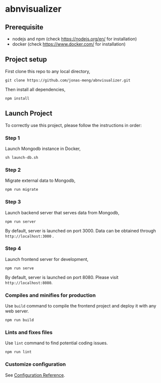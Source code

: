 # abnvisualizer

## Prerequisite
- nodejs and npm (check https://nodejs.org/en/ for installation)
- docker (check https://www.docker.com/ for installation)

## Project setup
First clone this repo to any local directory,
```
git clone https://github.com/jonas-meng/abnvisualizer.git
```

Then install all dependencies,
```
npm install
```

## Launch Project
To correctly use this project, please follow the instructions in order:

### Step 1
Launch Mongodb instance in Docker,
```
sh launch-db.sh
```

### Step 2
Migrate external data to Mongodb,
```
npm run migrate
```

### Step 3
Launch backend server that serves data from Mongodb,
```
npm run server
```
By default, server is launched on port 3000.
Data can be obtained through `http://localhost:3000` .

### Step 4
Launch frontend server for development,
```
npm run serve
```
By default, server is launched on port 8080.
Please visit `http://localhost:8080`.

### Compiles and minifies for production
Use `build` command to compile the frontend project and deploy it with any web server.
```
npm run build
```

### Lints and fixes files
Use `lint` command to find potential coding issues.
```
npm run lint
```

### Customize configuration
See [Configuration Reference](https://cli.vuejs.org/config/).
